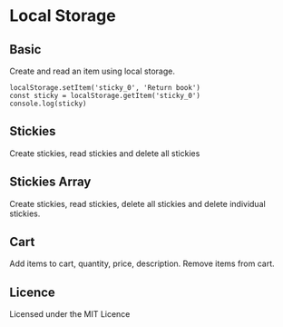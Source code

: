 # Local Storage

## Basic

Create and read an item using local storage.

```
localStorage.setItem('sticky_0', 'Return book')
const sticky = localStorage.getItem('sticky_0')
console.log(sticky)
```

## Stickies

Create stickies, read stickies and delete all stickies

## Stickies Array

Create stickies, read stickies, delete all stickies and delete individual stickies.

## Cart

Add items to cart, quantity, price, description. Remove items from cart.

## Licence

Licensed under the MIT Licence
